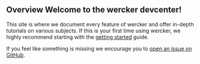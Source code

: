 ## Overview Welcome to the wercker devcenter! 
This site is where we document
every feature of wercker and offer in-depth tutorials on various subjects. If
this is your first time using wercker, we highly recommend starting with the
[getting started]() guide.

If you feel like something is missing we encourage you to [open an issue on
GitHub](https://github.com/wercker/docs/issues).
